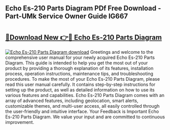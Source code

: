 ## Echo Es-210 Parts Diagram PDf Free Download - Part-UMk Service Owner Guide lG667

# <h2><a href="http://dfmm82e.blite.top/?on=Echo+Es-210+Parts+Diagram">🔗Download New 👉🔴 Echo Es-210 Parts Diagram</a></h2>

[![Echo Es-210 Parts Diagram download](https://i.imgur.com/lujVjoI.png)](http://dfmm82e.blite.top/?on=Echo+Es-210+Parts+Diagram)
Greetings and welcome to the comprehensive user manual for your newly acquired Echo Es-210 Parts Diagram. This guide is intended to help you get the most out of your product by providing a thorough explanation of its features, installation process, operation instructions, maintenance tips, and troubleshooting procedures. To make the most of your Echo Es-210 Parts Diagram, please read this user manual carefully. It contains step-by-step instructions for setting up the product, as well as detailed information on how to use its various features and capabilities. Echo Es-210 Parts Diagram comes with an array of advanced features, including geolocation, smart alerts, customizable themes, and multi-user access, all easily controlled through the user-friendly and intuitive interface. Your Feedback is Important Echo Es-210 Parts Diagram. We value your input and are committed to continuous improvement.
